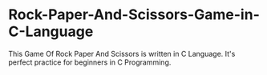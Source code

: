 # Rock-Paper-And-Scissors-Game-in-C-Language
This Game Of Rock Paper And Scissors is written in C Language. It's perfect practice for beginners in C Programming.
